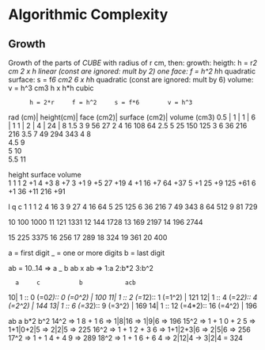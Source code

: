 # Algorithmic Complexity


## Growth

Growth of the parts of *CUBE*
with radius of r cm, then:                  growth:
   heigth:      h = r*2 cm      2 x h       linear (const are ignored: mult by 2)
  one face:     f = h^2             h*h     quadratic
   surface:     s = f*6 cm2     6 x h*h     quadratic (const are ignored: mult by 6)
   volume:      v = h^3 cm3     h x h*h     cubic



          h = 2*r     f = h^2     s = f*6        v = h^3
rad (cm)| height(cm)| face (cm2)| surface (cm2)| volume (cm3)
0.5     | 1         | 1         |  6           | 1
1       | 2         | 4         | 24           | 8
1.5       3           9           56            27
2         4          16          108            64
2.5       5          25          150           125
3         6          36          216           216
3.5       7          49          294           343
4         8                                       
4.5       9                                         
5        10                                       
5.5      11                                         


height    surface    volume     
1           1           1
2  +1       4  +3       8  +7
3  +1       9  +5      27  +19
4  +1      16  +7      64  +37
5  +1      25  +9     125  +61
6  +1      36  +11    216  +91


l       q        c
1       1        1
2       4       16
3       9       27
4      16       64
5      25      125
6      36      216
7      49      343
8      64      512
9      81      729

10    100     1000
11    121     1331
12    144     1728
13    169     2197
14    196     2744

15    225     3375
16    256
17    289
18    324
19    361
20    400



a = first digit
_ = one or more digits
b = last digit 


ab = 10..14 =>   a      _     b
ab x ab     => 1:a    2:b*2   3:b^2

      a     c           b            acb
10|   1 ::  0 (=0*2)::  0 (=0^2)   | 100
11|   1 ::  2 (=1*2)::  1 (=1^2)   | 121
12|   1 ::  4 (=2*2)::  4 (=2^2)   | 144
13|   1 ::  6 (=3*2)::  9 (=3^2)   | 169
14|   1 :: 12 (=4*2):: 16 (=4^2)   | 196


ab      a   b*2   b^2 
14^2 => 1     8 + 1 6 => 1|8|16    => 1|9|6 => 196
15^2 => 1 + 1 0 + 2 5 => 1+1|0+2|5 => 2|2|5 => 225
16^2 => 1 + 1 2 + 3 6 => 1+1|2+3|6 => 2|5|6 => 256
17^2 => 1 + 1 4 + 4 9 => 289
18^2 => 1 + 1 6 + 6 4 => 2|12|4 -> 3|2|4 = 324








